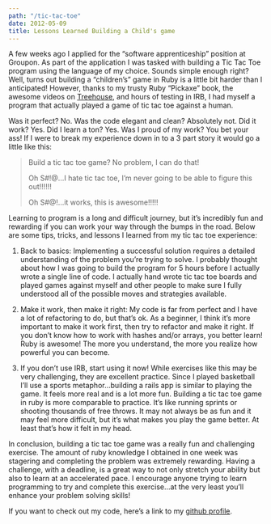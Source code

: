 ```yaml
---
path: "/tic-tac-toe"
date: 2012-05-09
title: Lessons Learned Building a Child's game
---
```


A few weeks ago I applied for the “software apprenticeship” position at Groupon. As part of the application I was tasked with building a Tic Tac Toe program using the language of my choice.  Sounds simple enough right? Well, turns out building a “children’s” game in Ruby is a little bit harder than I anticipated!  However, thanks to my trusty Ruby “Pickaxe” book, the awesome videos on [Treehouse](http://teamtreehouse.com), and hours of testing in IRB, I had myself a program that actually played a game of tic tac toe against a human.

Was it perfect? No. Was the code elegant and clean? Absolutely not.  Did it work? Yes. Did I learn a ton? Yes. Was I proud of my work? You bet your ass!  If I were to break my experience down in to a 3 part story it would go a little like this:

<div class="pa4">
  <blockquote class="athelas ml0 mt0 pl4 black-90 bl bw2 b--blue">
    <p class="f5 f4-m f3-l lh-copy measure mt0">Build a tic tac toe game? No problem, I can do that!</p>
    <p class="f5 f4-m f3-l lh-copy measure mt0">Oh S#!@…I hate tic tac toe, I’m never going to be able to figure this out!!!!!!</p>
    <p class="f5 f4-m f3-l lh-copy measure mt0">Oh S#@!…it works, this is awesome!!!!!</p>
  </blockquote>
</div>

Learning to program is a long and difficult journey, but it’s incredibly fun and rewarding if you can work your way through the bumps in the road. Below are some tips, tricks, and lessons I learned from my tic tac toe experience:

1. Back to basics:  Implementing a successful solution requires a detailed understanding of the problem you’re trying to solve. I probably thought about how I was going to build the program for 5 hours before I actually wrote a single line of code.  I actually hand wrote tic tac toe boards and played games against myself and other people to make sure I fully understood all of the possible moves and strategies available.

2. Make it work, then make it right: My code is far from perfect and I have a lot of refactoring to do, but that’s ok. As a beginner, I think it’s more important to make it work first, then try to refactor and make it right. If you don’t know how to work with hashes and/or arrays, you better learn! Ruby is awesome! The more you understand, the more you realize how powerful you can become.

3. If you don’t use IRB, start using it now! While exercises like this may be very challenging, they are excellent practice. Since I played basketball I’ll use a sports metaphor…building a rails app is similar to playing the game. It feels more real and is a lot more fun.  Building a tic tac toe game in ruby is more comparable to practice. It’s like running sprints or shooting thousands of free throws. It may not always be as fun and it may feel more difficult, but it’s what makes you play the game better.  At least that’s how it felt in my head.

In conclusion, building a tic tac toe game was a really fun and challenging exercise.  The amount of ruby knowledge I obtained in one week was stagering and completing the problem was extremely rewarding. Having a challenge, with a deadline, is a great way to not only stretch your ability but also to learn at an accelerated  pace.  I encourage anyone trying to learn programming to try and complete this exercise…at the very least you’ll enhance your problem solving skills!

If you want to check out my code, here’s a link to my [github profile](www.github.com/dlavin23).
